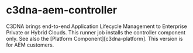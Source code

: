 # c3dna-aem-controller
C3DNA brings end-to-end Application Lifecycle Management to Enterprise Private or Hybrid Clouds.  This runner job installs the controller component only. See also the [Platform Component][c3dna-platform].  This version is for AEM customers.

